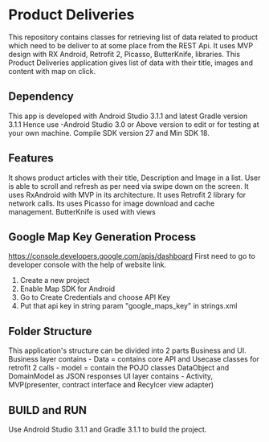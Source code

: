 # Product Deliveries

This repository contains classes for retrieving list of data related to product which need to be deliver to at some place from the REST Api.
It uses MVP design with RX Android, Retrofit 2, Picasso, ButterKnife, libraries. 
This Product Deliveries application gives list of data with their title, images and content with map on click.

## Dependency

This app is developed with Android Studio 3.1.1 and latest Gradle version 3.1.1 Hence use -Android Studio 3.0 or Above version 
to edit or for testing at your own machine.
Compile SDK version 27 and Min SDK 18.

## Features

It shows product articles with their title, Description and Image in a list.
User is able to scroll and refresh as per need via swipe down on the screen.
It uses RxAndroid with MVP in its architecture.
It uses Retrofit 2 library for network calls.
Its uses Picasso for image download and cache management.
ButterKnife is used with views

## Google Map Key Generation Process

https://console.developers.google.com/apis/dashboard
First need to go to developer console with the help of website link.
1) Create a new project
2) Enable Map SDK for Android
3) Go to Create Credentials and choose API Key
4) Put that api key in string param "google_maps_key" in strings.xml 

## Folder Structure

This application's structure can be divided into 2 parts Business and UI.
Business layer contains - Data = contains core API and Usecase classes for retrofit 2 calls - model = contain the POJO classes DataObject 
and DomainModel as JSON responses
UI layer contains - Activity, MVP(presenter, contract interface and Recylcer view adapter)

## BUILD and RUN

Use Android Studio 3.1.1 and Gradle 3.1.1 to build the project.
